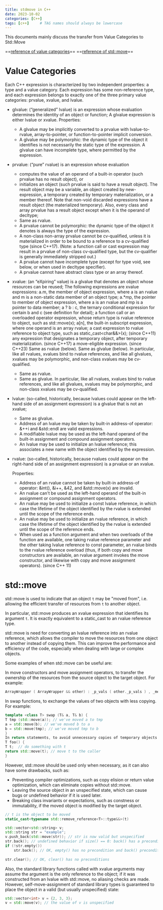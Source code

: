 ```yaml
---
title: stdmove in C++
date: 2023-10-02
categories: [C++]
tags: [c++]     # TAG names should always be lowercase
---
```

This documents mainly discuss the transfer from Value Categories to Std::Move 

==[reference of value categories](https://en.cppreference.com/w/cpp/language/value_category)==
==[reference of std::move](https://en.cppreference.com/w/cpp/utility/move)==

# Value Categories

Each C++ expression is characterized by two independent properties: a type and a value category. 
Each expression has some non-reference type, and each expression belongs to exactly one of the three primary value categories: prvalue, xvalue, and lvalue.

+ glvalue: (“generalized” lvalue) is an expression whose evaluation determines the identity of an object or function;
A glvalue expression is either lvalue or xvalue.
  Properties:

  + A glvalue may be implicitly converted to a prvalue with lvalue-to-rvalue, array-to-pointer, or function-to-pointer implicit conversion.
  + A glvalue may be polymorphic: the dynamic type of the object it identifies is not necessarily the static type of the expression.
  A glvalue can have incomplete type, where permitted by the expression.


+ prvalue: (“pure” rvalue) is an expression whose evaluation
  + computes the value of an operand of a built-in operator (such prvalue has no result object), or
  + initializes an object (such prvalue is said to have a result object).
  The result object may be a variable, an object created by new-expression, a temporary created by temporary materialization, or a member thereof. Note that non-void discarded expressions have a result object (the materialized temporary). Also, every class and array prvalue has a result object except when it is the operand of decltype;
  * Same as rvalue.
  * A prvalue cannot be polymorphic: the dynamic type of the object it denotes is always the type of the expression.
  * A non-class non-array prvalue cannot be cv-qualified, unless it is materialized in order to be bound to a reference to a cv-qualified type (since C++17). (Note: a function call or cast expression may result in a prvalue of non-class cv-qualified type, but the cv-qualifier is generally immediately stripped out.)
  * A prvalue cannot have incomplete type (except for type void, see below, or when used in decltype specifier).
  * A prvalue cannot have abstract class type or an array thereof.

+ xvalue: (an “eXpiring” value) is a glvalue that denotes an object whose resources can be reused;
  The following expressions are xvalue expressions:
  a.m, the member of object expression, where a is an rvalue and m is a non-static data member of an object type;
  a.*mp, the pointer to member of object expression, where a is an rvalue and mp is a pointer to data member;
  a ? b : c, the ternary conditional expression for certain b and c (see definition for detail);
  a function call or an overloaded operator expression, whose return type is rvalue reference to object, such as std::move(x);
  a[n], the built-in subscript expression, where one operand is an array rvalue;
  a cast expression to rvalue reference to object type, such as static_cast<char&&>(x); (since C++11)
  any expression that designates a temporary object, after temporary materialization. (since C++17)
  a move-eligible expression. (since C++23)
  Same as rvalue (below).
  Same as glvalue (below).
  In particular, like all rvalues, xvalues bind to rvalue references, and like all glvalues, xvalues may be polymorphic, and non-class xvalues may be cv-qualified.
  + Same as rvalue.
  + Same as glvalue.
In particular, like all rvalues, xvalues bind to rvalue references, and like all glvalues, xvalues may be polymorphic, and non-class xvalues may be cv-qualified.


+ lvalue: (so-called, historically, because lvalues could appear on the left-hand side of an assignment expression) is a glvalue that is not an xvalue;
  + Same as glvalue.
  + Address of an lvalue may be taken by built-in address-of operator: &++i and &std::endl are valid expressions.
  + A modifiable lvalue may be used as the left-hand operand of the built-in assignment and compound assignment operators.
  + An lvalue may be used to initialize an lvalue reference; this associates a new name with the object identified by the expression.

+ rvalue: (so-called, historically, because rvalues could appear on the right-hand side of an assignment expression) is a prvalue or an xvalue.

  Properties:

  + Address of an rvalue cannot be taken by built-in address-of operator: &int(), &i++, &42, and &std::move(x) are invalid.
  + An rvalue can't be used as the left-hand operand of the built-in assignment or compound assignment operators.
  + An rvalue may be used to initialize a const lvalue reference, in which case the lifetime of the object identified by the rvalue is extended until the scope of the reference ends.
  + An rvalue may be used to initialize an rvalue reference, in which case the lifetime of the object identified by the rvalue is extended until the scope of the reference ends.
  + When used as a function argument and when two overloads of the function are available, one taking rvalue reference parameter and the other taking lvalue reference to const parameter, an rvalue binds to the rvalue reference overload (thus, if both copy and move constructors are available, an rvalue argument invokes the move constructor, and likewise with copy and move assignment operators). (since C++ 11)


# std::move

std::move is used to indicate that an object `t` may be "moved from", i.e. allowing the efficient transfer of resources from `t` to another object.

In particular, std::move produces an xvalue expression that identifies its argument `t`. It is exactly equivalent to a static_cast to an rvalue reference type.

std::move is need for converting an lvalue reference into an rvalue reference, which allows the compiler to move the resources from one object to another instead of copying them. This can improve the performance and efficiency of the code, especially when dealing with large or complex objects.

Some examples of when std::move can be useful are:

In move constructors and move assignment operators, to transfer the ownership of the resources from the source object to the target object. For example:

```cpp
ArrayWrapper ( ArrayWrapper && other) : _p_vals ( other._p_vals ) , _metadata ( std::move ( other._metadata ) ) { other._p_vals = NULL; }
```

In swap functions, to exchange the values of two objects with less copying. For example:

```cpp
template <class T> swap (T& a, T& b) {  
T tmp (std::move(a)); // we've moved a to tmp  
a = std::move(b); // we've moved b to a  
b = std::move(tmp); // we've moved tmp to b 
}
In return statements, to avoid unnecessary copies of temporary objects. For example:
T foo() {  
T t;  // do something with t  
return std::move(t); // move t to the caller 
}
```

However, std::move should be used only when necessary, as it can also have some drawbacks, such as:

+ Preventing compiler optimizations, such as copy elision or return value optimization, which can eliminate copies without std::move.
+ Leaving the source object in an unspecified state, which can cause bugs or undefined behavior if it is used later.
+ Breaking class invariants or expectations, such as constness or immutability, if the moved object is modified by the target object.

```cpp
// t is the object to be moved
static_cast<typename std::remove_reference<T>::type&&>(t)
```

```cpp
std::vector<std::string> v;
std::string str = "example";
v.push_back(std::move(str)); // str is now valid but unspecified
str.back(); // undefined behavior if size() == 0: back() has a precondition !empty()
if (!str.empty())
    str.back(); // OK, empty() has no precondition and back() precondition is met
 
str.clear(); // OK, clear() has no preconditions
```

Also, the standard library functions called with xvalue arguments may assume the argument is the only reference to the object; if it was constructed from an lvalue with std::move, no aliasing checks are made. However, self-move-assignment of standard library types is guaranteed to place the object in a valid (but usually unspecified) state:

```cpp
std::vector<int> v = {2, 3, 3};
v = std::move(v); // the value of v is unspecified
```

